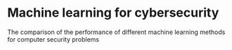 # Machine learning for cybersecurity
The comparison of the performance of different machine learning methods for computer security problems